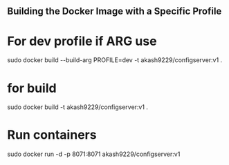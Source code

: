## Building the Docker Image with a Specific Profile


# For dev profile if ARG use
sudo docker build --build-arg PROFILE=dev -t akash9229/configserver:v1 .

# for build
sudo docker build -t akash9229/configserver:v1 .


# Run containers
sudo docker run -d -p 8071:8071 akash9229/configserver:v1
